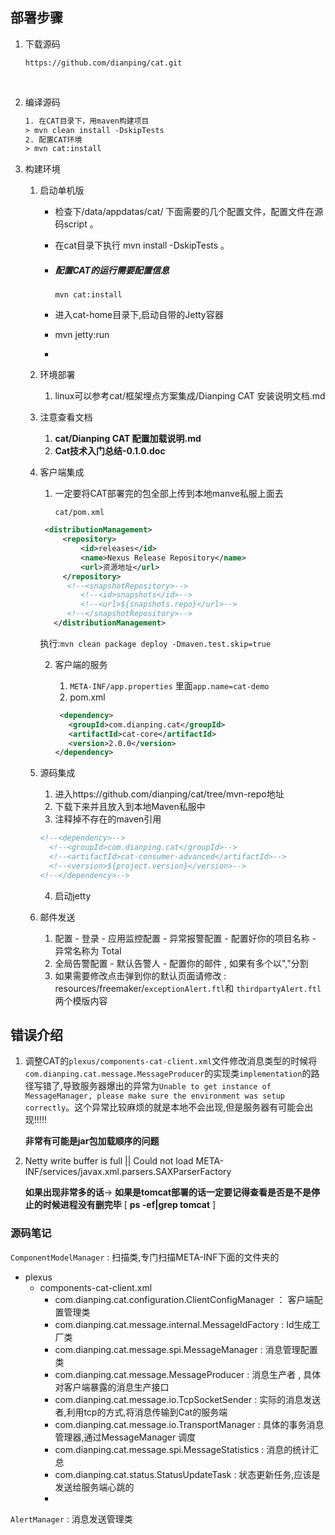 ## 部署步骤

1. 下载源码

   ```
   https://github.com/dianping/cat.git
   ```

   ​

2. 编译源码

   ```tex
   1. 在CAT目录下，用maven构建项目
   > mvn clean install -DskipTests
   2. 配置CAT环境
   > mvn cat:install
   ```

3. 构建环境

   1. 启动单机版

      - 检查下/data/appdatas/cat/ 下面需要的几个配置文件，配置文件在源码script 。

      - 在cat目录下执行 mvn install -DskipTests 。

      - ##### 配置CAT的运行需要配置信息

        `mvn cat:install`

      - 进入cat-home目录下,启动自带的Jetty容器

      - mvn jetty:run

      - 

   2. 环境部署

      1. linux可以参考cat/框架埋点方案集成/Dianping CAT 安装说明文档.md

   3. 注意查看文档

      1. **cat/Dianping CAT 配置加载说明.md**
      2. **Cat技术入门总结-0.1.0.doc**

   4. 客户端集成

      1. 一定要将CAT部署完的包全部上传到本地manve私服上面去

         `cat/pom.xml`

      ```xml
       <distributionManagement>
      	   <repository>
      		   <id>releases</id>
      		   <name>Nexus Release Repository</name>
      		   <url>资源地址</url>
      	   </repository>
            <!--<snapshotRepository>-->
               <!--<id>snapshots</id>-->
               <!--<url>${snapshots.repo}</url>-->
            <!--</snapshotRepository>-->
         </distributionManagement>
      ```

      ​	执行:`mvn clean package deploy -Dmaven.test.skip=true`

      2. 客户端的服务

         1. `META-INF/app.properties` 里面`app.name=cat-demo`
         2. pom.xml

         ```xml
          <dependency>
            <groupId>com.dianping.cat</groupId>
            <artifactId>cat-core</artifactId>
            <version>2.0.0</version>
         </dependency>
         ```

   5. 源码集成

      1. 进入https://github.com/dianping/cat/tree/mvn-repo地址
      2. 下载下来并且放入到本地Maven私服中
      3. 注释掉不存在的maven引用

      ```xml
      <!--<dependency>-->
        <!--<groupId>com.dianping.cat</groupId>-->
        <!--<artifactId>cat-consumer-advanced</artifactId>-->
        <!--<version>${project.version}</version>-->
      <!--</dependency>-->
      ```

      4. 启动jetty	

   6. 邮件发送

      1. 配置 - 登录 - 应用监控配置 - 异常报警配置 - 配置好你的项目名称 - 异常名称为 Total
      2. 全局告警配置 - 默认告警人 - 配置你的邮件 , 如果有多个以","分割
      3. 如果需要修改点击弹到你的默认页面请修改 : resources/freemaker/`exceptionAlert.ftl`和 `thirdpartyAlert.ftl`两个模版内容


## 错误介绍

1. 调整CAT的`plexus/components-cat-client.xml`文件修改消息类型的时候将`com.dianping.cat.message.MessageProducer`的实现类`implementation`的路径写错了,导致服务器爆出的异常为`Unable to get instance of MessageManager, please make sure the environment was setup correctly`。这个异常比较麻烦的就是本地不会出现,但是服务器有可能会出现!!!!!


   	**非常有可能是jar包加载顺序的问题**

2. Netty write buffer is full  || Could not load META-INF/services/javax.xml.parsers.SAXParserFactory

   **如果出现非常多的话**-> **如果是tomcat部署的话一定要记得查看是否是不是停止的时候进程没有删完毕** [ **ps -ef|grep tomcat** ]


### 源码笔记

`ComponentModelManager` : 扫描类,专门扫描META-INF下面的文件夹的

- plexus
  - components-cat-client.xml
    - com.dianping.cat.configuration.ClientConfigManager ： 客户端配置管理类
    - com.dianping.cat.message.internal.MessageIdFactory : Id生成工厂类
    - com.dianping.cat.message.spi.MessageManager : 消息管理配置类
    - com.dianping.cat.message.MessageProducer : 消息生产者 , 具体对客户端暴露的消息生产接口
    - com.dianping.cat.message.io.TcpSocketSender : 实际的消息发送者,利用tcp的方式,将消息传输到Cat的服务端
    - com.dianping.cat.message.io.TransportManager : 具体的事务消息管理器,通过MessageManager 调度
    - com.dianping.cat.message.spi.MessageStatistics : 消息的统计汇总
    - com.dianping.cat.status.StatusUpdateTask : 状态更新任务,应该是发送给服务端心跳的
    - ​


`AlertManager` : 消息发送管理类

